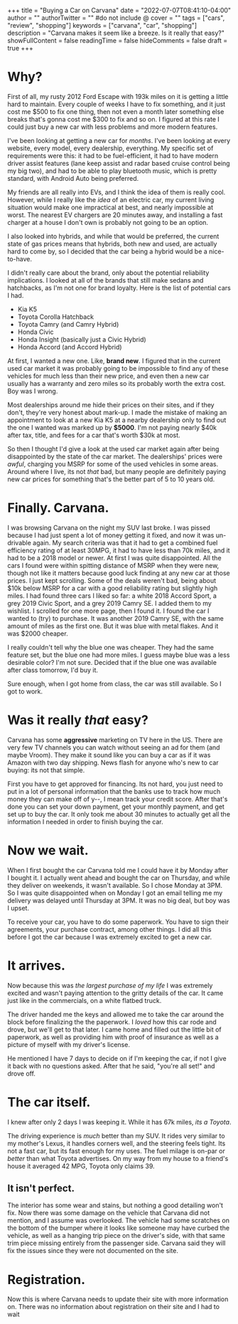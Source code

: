 +++
title = "Buying a Car on Carvana"
date = "2022-07-07T08:41:10-04:00"
author = ""
authorTwitter = "" #do not include @
cover = ""
tags = ["cars", "review", "shopping"]
keywords = ["carvana", "car", "shopping"]
description = "Carvana makes it seem like a breeze. Is it really that easy?"
showFullContent = false
readingTime = false
hideComments = false
draft = true
+++

# Why? 

First of all, my rusty 2012 Ford Escape with 193k miles on it is getting a little hard to maintain. Every couple of weeks I have to fix something, and it just cost me $500 to fix one thing, then not even a month later something else breaks that's gonna cost me $300 to fix and so on. I figured at this rate I could just buy a new car with less problems and more modern features.

I've been looking at getting a new car for *months*.
I've been looking at every website, every model, every dealership, everything. 
My specific set of requirements were this: it had to be fuel-efficient, it had to have modern driver assist features (lane keep assist and radar based cruise control being my big two), and had to be able to play bluetooth music, which is pretty standard, with Android Auto being preferred.

My friends are all really into EVs, and I think the idea of them is really cool. However, while I really like the *idea* of an electric car, my current living situation would make one impractical at best, and nearly impossible at worst. The nearest EV chargers are 20 minutes away, and installing a fast charger at a house I don't own is probably not going to be an option.

I also looked into hybrids, and while that would be preferred, the current state of gas prices means that hybrids, both new and used, are actually hard to come by, so I decided that the car being a hybrid would be a nice-to-have.

I didn't really care about the brand, only about the potential reliability implications. I looked at all of the brands that still make sedans and hatchbacks, as I'm not one for brand loyalty. Here is the list of potential cars I had.

* Kia K5
* Toyota Corolla Hatchback
* Toyota Camry (and Camry Hybrid)
* Honda Civic
* Honda Insight (basically just a Civic Hybrid)
* Honda Accord (and Accord Hybrid)

At first, I wanted a new one. Like, **brand new**. I figured that in the current used car market it was probably going to be impossible to find any of these vehicles for much less than their new price, and even then a new car usually has a warranty and zero miles so its probably worth the extra cost. Boy was I wrong.

Most dealerships around me hide their prices on their sites, and if they don't, they're very honest about mark-up. I made the mistake of making an appointment to look at a new Kia K5 at a nearby dealership only to find out the one I wanted was marked up by **$5000**. I'm not paying nearly $40k after tax, title, and fees for a car that's worth $30k at most. 

So then I thought I'd give a look at the used car market again after being disappointed by the state of the car market. The dealerships' prices were *awful*, charging you MSRP for some of the used vehicles in some areas. Around where I live, its not *that* bad, but many people are definitely paying new car prices for something that's the better part of 5 to 10 years old. 

# Finally. Carvana.

I was browsing Carvana on the night my SUV last broke. I was pissed because I had just spent a lot of money getting it fixed, and now it was un-drivable again. My search criteria was that it had to get a combined fuel efficiency rating of at least 30MPG, it had to have less than 70k miles, and it had to be a 2018 model or newer. At first I was quite disappointed. All the cars I found were within spitting distance of MSRP when they were new, though not like it matters because good luck finding at any new car at those prices. I just kept scrolling. Some of the deals weren't bad, being about $10k below MSRP for a car with a good reliability rating but slightly high miles. I had found three cars I liked so far: a white 2018 Accord Sport, a grey 2019 Civic Sport, and a grey 2019 Camry SE. I added them to my wishlist. I scrolled for one more page, then I found it. I found the car I wanted to (try) to purchase. It was another 2019 Camry SE, with the same amount of miles as the first one. But it was blue with metal flakes. And it was $2000 cheaper.

I really couldn't tell why the blue one was cheaper. They had the same feature set, but the blue one had more miles. I guess maybe blue was a less desirable color? I'm not sure. Decided that if the blue one was available after class tomorrow, I'd buy it.

Sure enough, when I got home from class, the car was still available. So I got to work.

# Was it really *that* easy?

Carvana has some **aggressive** marketing on TV here in the US. There are very few TV channels you can watch without seeing an ad for them (and maybe Vroom). They make it sound like you can buy a car as if it was Amazon with two day shipping. News flash for anyone who's new to car buying: its not that simple.

First you have to get approved for financing. Its not hard, you just need to put in a lot of personal information that the banks use to track how much money they can make off of y--, I mean track your credit score. After that's done you can set your down payment, get your monthly payment, and get set up to buy the car. It only took me about 30 minutes to actually get all the information I needed in order to finish buying the car. 

# Now we wait.

When I first bought the car Carvana told me I could have it by Monday after I bought it. I actually went ahead and bought the car on Thursday, and while they deliver on weekends, it wasn't available. So I chose Monday at 3PM. So I was quite disappointed when on Monday I got an email telling me my delivery was delayed until Thursday at 3PM. It was no big deal, but boy was I upset. 

To receive your car, you have to do some paperwork. You have to sign their agreements, your purchase contract, among other things. I did all this before I got the car because I was extremely excited to get a new car.

# It arrives.

Now because this was *the largest purchase of my life* I was extremely excited and wasn't paying attention to the gritty details of the car. It came just like in the commercials, on a white flatbed truck.

<!--Insert snapchat here-->

The driver handed me the keys and allowed me to take the car around the block before finalizing the the paperwork. I *loved* how this car rode and drove, but we'll get to that later. I came home and filled out the little bit of paperwork, as well as providing him with proof of insurance as well as a picture of myself with my driver's license. 

He mentioned I have 7 days to decide on if I'm keeping the car, if not I give it back with no questions asked. After that he said, "you're all set!" and drove off. 

# The car itself.

<!--Picture of car-->

I knew after only 2 days I was keeping it. While it has 67k miles, *its a Toyota*.

The driving experience is *much* better than my SUV. It rides very similar to my mother's Lexus, it handles corners well, and the steering feels tight. Its not a fast car, but its fast enough for my uses. The fuel milage is on-par or *better* than what Toyota advertises. On my way from my house to a friend's house it averaged 42 MPG, Toyota only claims 39. 

## It isn't perfect.

The interior has some wear and stains, but nothing a good detailing won't fix. Now there was some damage on the vehicle that Carvana did not mention, and I assume was overlooked. The vehicle had some scratches on the bottom of the bumper where it looks like someone may have curbed the vehicle, as well as a hanging trip piece on the driver's side, with that same trim piece missing entirely from the passenger side. Carvana said they will fix the issues since they were not documented on the site. 

# Registration.

Now this is where Carvana needs to update their site with more information on. There was no information about registration on their site and I had to wait 
